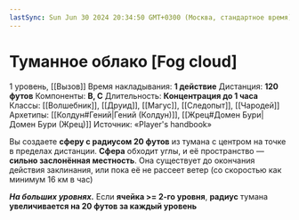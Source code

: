 ```yaml
---
lastSync: Sun Jun 30 2024 20:34:50 GMT+0300 (Москва, стандартное время)
---
```

# Туманное облако [Fog cloud]
1 уровень, [[Вызов]]
Время накладывания: **1 действие**
Дистанция: **120 футов**
Компоненты: **В, С**
Длительность: **Концентрация до 1 часа**
Классы: [[Волшебник]], [[Друид]], [[Магус]], [[Следопыт]], [[Чародей]]
Архетипы: [[Колдун#Гений|Гений (Колдун)]], [[Жрец#Домен Бури|Домен Бури (Жрец)]]
Источник: «Player's handbook»

Вы создаете **сферу с радиусом 20 футов** из тумана с центром на точке в пределах дистанции. **Сфера** обходит углы, и её пространство — **сильно заслонённая местность**. Она существует до окончания действия заклинания, или пока её не рассеет ветер (со скоростью как минимум 16 км в час)

**_На больших уровнях._** Если **ячейка >= 2-го уровня**, **радиус** тумана **увеличивается на 20 футов за каждый уровень**